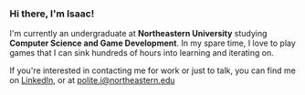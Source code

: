 ### Hi there, I'm Isaac!

I'm currently an undergraduate at **Northeastern University** studying **Computer Science and Game Development**. In my spare time, I love to play games that I can sink hundreds of hours into learning and iterating on.

If you're interested in contacting me for work or just to talk, you can find me on [LinkedIn](https://www.linkedin.com/in/isaac-polite/), or at polite.i@northeastern.edu

<!--
**Tomahawk2191/Tomahawk2191** is a ✨ _special_ ✨ repository because its `README.md` (this file) appears on your GitHub profile.

Here are some ideas to get you started:

- 🔭 I’m currently working on ...
- 🌱 I’m currently learning ...
- 👯 I’m looking to collaborate on ...
- 🤔 I’m looking for help with ...
- 💬 Ask me about ...
- 📫 How to reach me: ...
- 😄 Pronouns: ...
- ⚡ Fun fact: ...
-->
